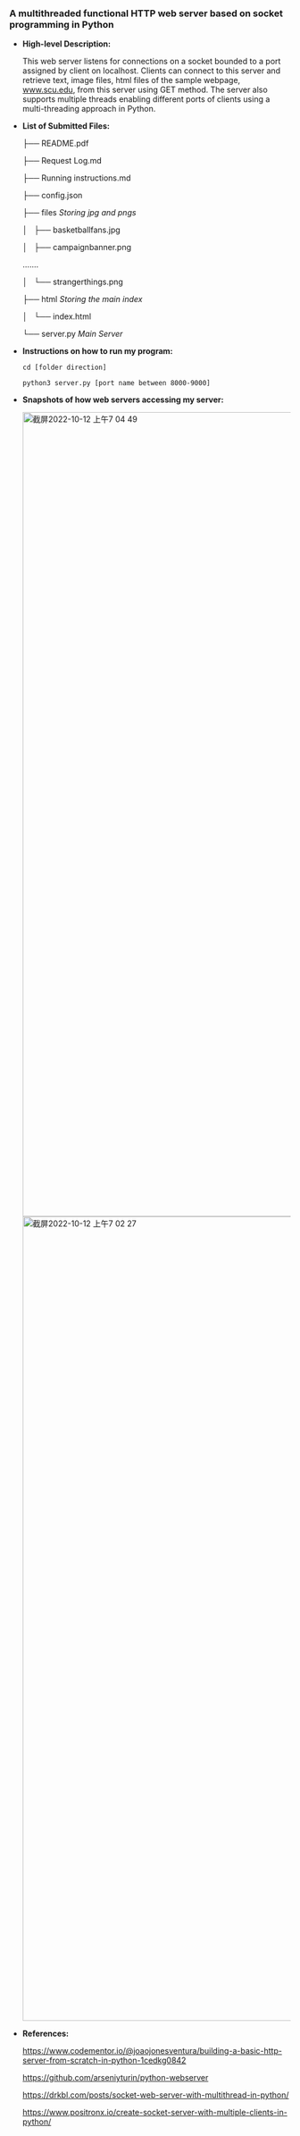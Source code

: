 ### A multithreaded functional HTTP web server based on socket programming in Python
  
- **High-level Description:**  

  This web server listens for connections on a socket bounded to a port assigned by client on localhost. Clients can connect to this server and retrieve text, image files, html files of the sample webpage, www.scu.edu, from this server using GET method. The server also supports multiple threads enabling different ports of clients using a multi-threading approach in Python.
  
  
- **List of Submitted Files:**

    ├── README.pdf

    ├── Request Log.md 

    ├── Running instructions.md

    ├── config.json

    ├── files *Storing jpg and pngs*

    │   ├── basketballfans.jpg

    │   ├── campaignbanner.png
        
    .......
        
    │   └── strangerthings.png

    ├── html *Storing the main index*

    │   └── index.html

    └── server.py *Main Server*



- **Instructions on how to run my program:**

  `cd [folder direction]`
  
   `python3 server.py [port name between 8000-9000]`
   
  
   
- **Snapshots of how web servers accessing my server:**

  <img width="1440" alt="截屏2022-10-12 上午7 04 49" src="https://user-images.githubusercontent.com/20860329/195367254-ffac77ea-1943-45d9-89fd-ff8e59a7dc2b.png">
  
  <img width="1440" alt="截屏2022-10-12 上午7 02 27" src="https://user-images.githubusercontent.com/20860329/195367292-448b6078-906b-4b01-9f7f-8433be6f7b2b.png">




- **References:**

  https://www.codementor.io/@joaojonesventura/building-a-basic-http-server-from-scratch-in-python-1cedkg0842
  
  https://github.com/arseniyturin/python-webserver
  
  https://drkbl.com/posts/socket-web-server-with-multithread-in-python/
  
  https://www.positronx.io/create-socket-server-with-multiple-clients-in-python/

